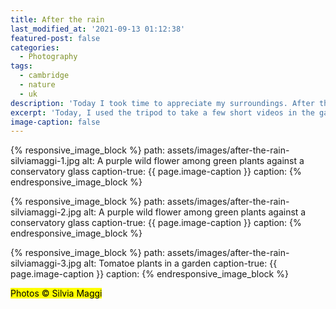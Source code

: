 ```yaml
---
title: After the rain
last_modified_at: '2021-09-13 01:12:38'
featured-post: false
categories:
  - Photography
tags:
  - cambridge
  - nature
  - uk
description: 'Today I took time to appreciate my surroundings. After the rain shower, I shot a few pictures in my garden.'
excerpt: 'Today, I used the tripod to take a few short videos in the garden. I took time to appreciate my surroundings after a rain shower.'
image-caption: false
---
```

{% responsive_image_block %}
  path: assets/images/after-the-rain-silviamaggi-1.jpg
  alt: A purple wild flower among green plants against a conservatory glass
  caption-true: {{ page.image-caption }}
  caption: 
{% endresponsive_image_block %}

{% responsive_image_block %}
  path: assets/images/after-the-rain-silviamaggi-2.jpg
  alt: A purple wild flower among green plants against a conservatory glass
  caption-true: {{ page.image-caption }}
  caption: 
{% endresponsive_image_block %}

{% responsive_image_block %}
  path: assets/images/after-the-rain-silviamaggi-3.jpg
  alt: Tomatoe plants in a garden
  caption-true: {{ page.image-caption }}
  caption: 
{% endresponsive_image_block %}

<p class="detached"><mark class="smd-highlight small">Photos &copy; Silvia Maggi</mark></p>
